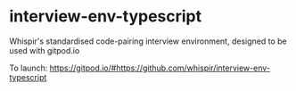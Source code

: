 # interview-env-typescript

Whispir's standardised code-pairing interview environment, designed to be used with gitpod.io

To launch: https://gitpod.io/#https://github.com/whispir/interview-env-typescript
